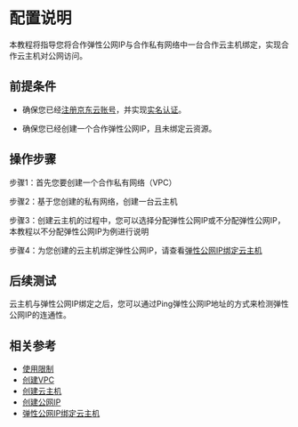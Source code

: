 # 配置说明

本教程将指导您将合作弹性公网IP与合作私有网络中一台合作云主机绑定，实现合作云主机对公网访问。

## 前提条件

- 确保您已经[注册京东云账号](https://user.jdcloud.com/register?returnUrl=https%3A%2F%2Fwww.jdcloud.com%2F)，并实现[实名认证](https://realname.jdcloud.com/account/verify)。

- 确保您已经创建一个合作弹性公网IP，且未绑定云资源。

## 操作步骤

步骤1：首先您要创建一个合作私有网络（VPC）

步骤2：基于您创建的私有网络，创建一台云主机

步骤3：创建云主机的过程中，您可以选择分配弹性公网IP或不分配弹性公网IP，本教程以不分配弹性公网IP为例进行说明

步骤4：为您创建的云主机绑定弹性公网IP，请查看[弹性公网IP绑定云主机](Associate-Elastic-IP-to-VM.md)


## 后续测试

云主机与弹性公网IP绑定之后，您可以通过Ping弹性公网IP地址的方式来检测弹性公网IP的连通性。

## 相关参考

- [使用限制](../../Introduction/Restrictions.md)
- [创建VPC](https://docs.jdcloud.com/cn/virtual-private-cloud/vpc-configuration)
- [创建云主机](https://docs.jdcloud.com/cn/virtual-machines/create-instance)
- [创建公网IP](https://docs.jdcloud.com/cn/elastic-ip/create-elastic-ip)
- [弹性公网IP绑定云主机](https://docs.jdcloud.com/cn/elastic-ip/associate-elastic-ip-to-vm)
